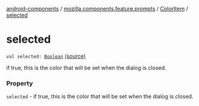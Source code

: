 [android-components](../../index.md) / [mozilla.components.feature.prompts](../index.md) / [ColorItem](index.md) / [selected](./selected.md)

# selected

`val selected: `[`Boolean`](https://kotlinlang.org/api/latest/jvm/stdlib/kotlin/-boolean/index.html) [(source)](https://github.com/mozilla-mobile/android-components/blob/master/components/feature/prompts/src/main/java/mozilla/components/feature/prompts/BasicColorAdapter.kt#L35)

if true, this is the color that will be set when the dialog is closed.

### Property

`selected` - if true, this is the color that will be set when the dialog is closed.